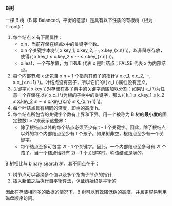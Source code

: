 ### B树

一棵 B 树（B 即 Balanced，平衡的意思）是具有以下性质的有根树（根为 T.root）：

1. 每个结点 x 有下面属性：
    * x.n，当前存储在结点x中的关键字个数。
    * x.n 个关键字本身\\( x.key_1, x.key_2, ···, x.key_{x.n} \\)，以非降序存放，使得\\( x.key_1 ≤ x.key_2 ≤ ··· ≤ x.key_{x.n} \\)。
    * x.leaf，一个布尔值，为 TRUE 代表 x 是叶结点；FALSE 代表 x 为内部结点。
2. 每个内部节点 x 还包含 x.n + 1 个指向其孩子的指针\\( x.c_1, x.c_2, ···, x.c_{x.n+1} \\)。叶结点没有孩子，所以它们的\\( c_i \\)属性没有定义。
3. 关键字\\( x.key \\)对存储在各子树中的关键字范围加以分割：如果\\( k_i \\)为任意一个存储在以\\( x.c_i \\)为根的子树中的关键字，那么\\( k_1 ≤ x.key_1 ≤ k_2 ≤ x.key_2 ≤ ··· ≤ x.key_{x.n} ≤ k_{x.n+1} \\)。
4. 每个叶结点具有相同的深度，即树的高度 h。
5. 每个结点所包含的关键字个数有上界和下界。用一个被称为 B 树的**最小度**的固定整数t ≥ 2来表示这些界：
    * 除了根结点以外的每个结点必须至少有 t - 1 个关键字。因此，除了根结点以外的每个内部结点至少有 t 个孩子。如果树非空，根结点至少有一个关键字。
    * 每个结点至多可包含 2t - 1 个关键字。因此，一个内部结点至多可有 2t 个孩子。当一个结点恰好有 2t - 1 个关键字时，称该结点是满的。

B 树相比与 binary search 树，其不同点在于：

1. 树节点可以容纳多个值以及多个指向子节点的指针
2. 插入新值之后执行自平衡算法，保证树始终是平衡的

因此在存储相同多的数据的情况下，B 树可以有效降低树的高度，并且更容易利用磁盘顺序访问。
